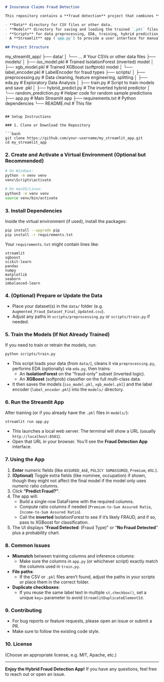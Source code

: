 ```md
# Insurance Claims Fraud Detection

This repository contains a **fraud detection** project that combines **IsolationForest** (inverted logic) and **XGBoost** to classify fraud types. It includes:

- **Data** directory for CSV files or other data.
- **Models** directory for saving and loading the trained `.pkl` files.
- **Scripts** for data preprocessing, EDA, training, hybrid prediction logic, and random sampling.
- A **Streamlit** app (`app.py`) to provide a user interface for manual input or demonstration.

## Project Structure

```
my_streamlit_app/
├── data/
│   └── ...                       # Your CSVs or other data files
├── models/
│   ├── iso_model.pkl             # Trained IsolationForest (inverted) model
│   ├── xgb_model.pkl             # Trained XGBoost (softprob) model
│   └── label_encoder.pkl         # LabelEncoder for fraud types
├── scripts/
│   ├── preprocessing.py          # Data cleaning, feature engineering, splitting
│   ├── eda.py                    # Exploratory Data Analysis
│   ├── train.py                  # Script to train models and save .pkl
│   ├── hybrid_predict.py         # The inverted hybrid predictor
│   └── random_prediction.py      # Helper code for random sample predictions
├── app.py                        # Main Streamlit app
├── requirements.txt              # Python dependencies
└── README.md                     # This file
```

## Setup Instructions

### 1. Clone or Download the Repository

```bash
git clone https://github.com/your-username/my_streamlit_app.git
cd my_streamlit_app
```

### 2. Create and Activate a Virtual Environment (Optional but Recommended)

```bash
# On Windows:
python -m venv venv
venv\Scripts\activate

# On macOS/Linux:
python3 -m venv venv
source venv/bin/activate
```

### 3. Install Dependencies

Inside the virtual environment (if used), install the packages:

```bash
pip install --upgrade pip
pip install -r requirements.txt
```

Your `requirements.txt` might contain lines like:
```
streamlit
xgboost
scikit-learn
pandas
numpy
matplotlib
seaborn
imbalanced-learn
```

### 4. (Optional) Prepare or Update the Data

- Place your dataset(s) in the `data/` folder (e.g. `Augmented_Fraud_Dataset_Final_Updated.csv`).
- Adjust any paths in `scripts/preprocessing.py` or `scripts/train.py` if needed.

### 5. Train the Models (If Not Already Trained)

If you need to train or retrain the models, run:

```bash
python scripts/train.py
```

- This script loads your data (from `data/`), cleans it via `preprocessing.py`, performs EDA (optionally) via `eda.py`, then trains:
  - An **IsolationForest** on the “fraud-only” subset (inverted logic).
  - An **XGBoost** (softprob) classifier on the full multi-class data.
- It then saves the models (`iso_model.pkl`, `xgb_model.pkl`) and the label encoder (`label_encoder.pkl`) into the `models/` directory.

### 6. Run the Streamlit App

After training (or if you already have the `.pkl` files in `models/`):

```bash
streamlit run app.py
```

- This launches a local web server. The terminal will show a URL (usually `http://localhost:8501`).
- Open that URL in your browser. You’ll see the **Fraud Detection App** interface.

### 7. Using the App

1. **Enter** numeric fields (like `ASSURED_AGE`, `POLICY SUMASSURED`, `Premium`, etc.).
2. **(Optional)** Toggle extra fields (like nominee, occupation) if shown, though they might not affect the final model if the model only uses numeric ratio columns.
3. Click **“Predict Fraud?”**.
4. The app will:
   - Build a single-row DataFrame with the required columns.
   - Compute ratio columns if needed (`Premium-to-Sum Assured Ratio`, `Income-to-Sum Assured Ratio`).
   - Call the **inverted** IsolationForest to see if it’s likely FRAUD, and if so, pass to XGBoost for classification.
5. The UI displays “**Fraud Detected**: (Fraud Type)” or “**No Fraud Detected**” plus a probability chart.

### 8. Common Issues

- **Mismatch** between training columns and inference columns:
  - Make sure the columns in `app.py` (or whichever script) exactly match the columns used in `train.py`.
- **File paths**:
  - If the CSV or `.pkl` files aren’t found, adjust the paths in your scripts or place them in the correct folder.
- **Duplicate checkboxes**:
  - If you reuse the same label text in multiple `st.checkbox()`, set a unique `key=` parameter to avoid `StreamlitDuplicateElementId`.

### 9. Contributing

- For bug reports or feature requests, please open an issue or submit a PR.
- Make sure to follow the existing code style.

### 10. License

(Choose an appropriate license, e.g. MIT, Apache, etc.)

---

**Enjoy the Hybrid Fraud Detection App!** If you have any questions, feel free to reach out or open an issue.
```